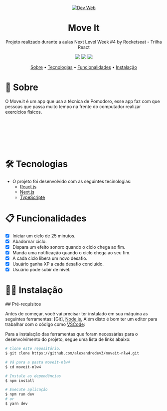 
<p align="center">
  <a href="https://github.com/GuilhermeSanchesS/">
    <img src="https://i.giphy.com/media/dWesBcTLavkZuG35MI/giphy.webp"  alt="Dev Web" />
  </a>
</p>

<h1 align="center">Move It</h1>
<p align="center">Projeto realizado durante a aulas Next Level Week #4 by Rocketseat - Trilha React</p>

<p align="center">
  <img src="https://img.shields.io/static/v1?label=next&message=10.0.7&color=0000000&style=flat-square&logo=next"/>
  <img src="https://img.shields.io/static/v1?label=express&message=^4.17.1&color=000000&style=flat-square&logo=express"/>
  <img src="https://img.shields.io/static/v1?label=nodemon&message=^2.0.7&color=76d04b&style=flat-square&logo=nodemon"/>
</p>

<p align="center">
 <a href="#-sobre">Sobre</a> •
 <a href="#-tecnologias">Tecnologias</a> • 
 <a href="#-funcionalidades">Funcionalidades</a> • 
 <a href="#-instalação">Instalação</a>
</p>

# 📖 Sobre
<p>O Move.it é um app que usa a técnica de Pomodoro, esse app faz com que pessoas que passa muito tempo na frente do computador realizar exercícios físicos.</p>

<br><br>
<br>
<br><br>

<h1>🛠 Tecnologias</h1>

- O projeto foi desenvolvido com as seguintes tecinologias:
  - [React.js](https://www.postman.com/)
  - [Next.js](https://www.postman.com/)
  - [TypeScripte](https://www.postman.com/)

# 📋 Funcionalidades

 - [x] Iniciar um ciclo de 25 minutos.
 - [x] Abadornar ciclo.
 - [x] Dispara um efeito sonoro quando o ciclo chega ao fim.
 - [x] Manda uma notificação quando o ciclo chega ao seu fim.
 - [x] A cada ciclo libera um novo desafio.
 - [x] Usuário ganha XP a cada desafio concluído.
 - [x] Usuário pode subir de nível.
 
<h1>👨‍💻 Instalação</h1>
## Pré-requisitos

Antes de começar, você vai precisar ter instalado em sua máquina as seguintes ferramentas: [Git], [Node.js](http://nodejs.org/), Além disto é bom ter um editor para trabalhar com o código como [VSCode](https://code.visualstudio.com/):
<p>Para a instalação das ferramentas que foram necessárias para o desenvolvimento do projeto, segue uma lista de links abaixo:</p>

```bash
# Clone este repositório.
$ git clone https://github.com/alexandredev3/moveit-nlw4.git

# Vá para a pasta moveit-nlw4
$ cd moveit-nlw4

# Instale as dependências
$ npm install 

# Execute aplicação
$ npm run dev
# or
$ yarn dev
```

